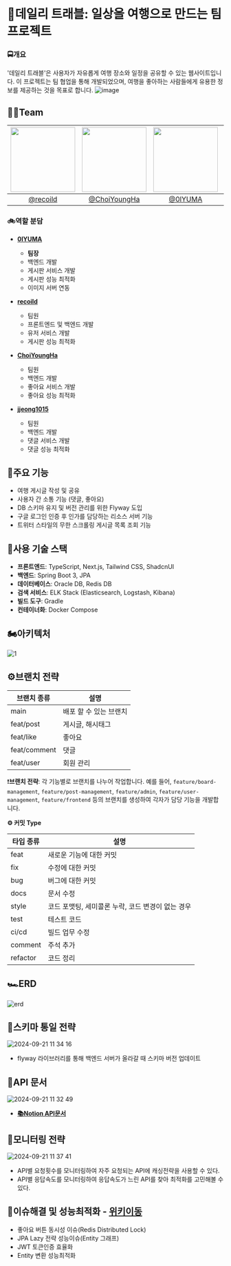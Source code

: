 

# 🚀데일리 트래블: 일상을 여행으로 만드는 팀 프로젝트

### 🚍개요
'데일리 트래블'은 사용자가 자유롭게 여행 장소와 일정을 공유할 수 있는 웹사이트입니다. 이 프로젝트는 팀 협업을 통해 개발되었으며, 여행을 좋아하는 사람들에게 유용한 정보를 제공하는 것을 목표로 합니다.
![image](https://github.com/user-attachments/assets/50b6b241-e5e1-4f9f-97f9-3a56ab93caee)


## 🏃‍♂️Team 

| <img src="https://avatars.githubusercontent.com/u/22585023?v=4" width="150" height="150"/> | <img src="https://avatars.githubusercontent.com/u/64997345?v=4" width="150" height="150"/> | <img src="https://avatars.githubusercontent.com/u/102151689?v=4" width="150" height="150"/> | <img src="https://avatars.githubusercontent.com/u/102151689?v=4" width="150" height="150"/> |
| :----------------------------------------------------------------------------------------: | :----------------------------------------------------------------------------------------: | :-----------------------------------------------------------------------------------------: | :-----------------------------------------------------------------------------------------: |
|                           [@recoild](https://github.com/recoild)                           |                       [@ChoiYoungHa](https://github.com/ChoiYoungHa)                       |                            [@0lYUMA](https://github.com/0lYUMA)                             |                            [@jjeong1015](https://github.com/jjeong1015)                      |

### 🚲역할 분담

- **[0lYUMA](https://github.com/0lYUMA)**
  - **팀장**
  - 백엔드 개발
  - 게시판 서비스 개발
  - 게시판 성능 최적화
  - 이미지 서버 연동

- **[recoild](https://github.com/recoild)**
  - 팀원
  - 프론트엔드 및 백엔드 개발
  - 유저 서비스 개발
  - 게시판 성능 최적화

- **[ChoiYoungHa](https://github.com/ChoiYoungHa)**
  - 팀원
  - 백엔드 개발
  - 좋아요 서비스 개발
  - 좋아요 성능 최적화

- **[jjeong1015](https://github.com/jjeong1015)**
  - 팀원
  - 백엔드 개발
  - 댓글 서비스 개발
  - 댓글 성능 최적화


## 🌄주요 기능
- 여행 게시글 작성 및 공유
- 사용자 간 소통 기능 (댓글, 좋아요)
- DB 스키마 유지 및 버전 관리를 위한 Flyway 도입
- 구글 로그인 인증 후 인가를 담당하는 리소스 서버 기능
- 트위터 스타일의 무한 스크롤링 게시글 목록 조회 기능

## 🚀사용 기술 스택
- **프론트엔드**: TypeScript, Next.js, Tailwind CSS, ShadcnUI
- **백엔드**: Spring Boot 3, JPA
- **데이터베이스**: Oracle DB,  Redis DB
- **검색 서비스**: ELK Stack (Elasticsearch, Logstash, Kibana)
- **빌드 도구**: Gradle
- **컨테이너화**: Docker Compose


## 🏍아키텍처
![1](https://github.com/user-attachments/assets/cddfd0f4-1713-4ee6-8685-1df46b36bc5a)


## ⚙️브랜치 전략

| 브랜치 종류 | 설명 |
| --- | --- |
| main | 배포 할 수 있는 브랜치 |
| feat/post | 게시글, 해시태그 |
| feat/like | 좋아요 |
| feat/comment | 댓글 |
| feat/user | 회원 관리 |

❗️**브랜치 전략**: 각 기능별로 브랜치를 나누어 작업합니다. 예를 들어, `feature/board-management`, `feature/post-management`, `feature/admin`, `feature/user-management`, `feature/frontend` 등의 브랜치를 생성하여 각자가 담당 기능을 개발합니다.

**⚙️ 커밋 Type**

| 타입 종류 | 설명 |
| --- | --- |
| feat | 새로운 기능에 대한 커밋 |
| fix | 수정에 대한 커밋 |
| bug | 버그에 대한 커밋 |
| docs | 문서 수정 |
| style | 코드 포맷팅, 세미콜론 누락, 코드 변경이 없는 경우 |
| test | 테스트 코드 |
| ci/cd | 빌드 업무 수정 |
| comment | 주석 추가 |
| refactor | 코드 정리 |

## 🏎ERD
![erd](https://github.com/user-attachments/assets/b5549d2e-a6bb-4151-b2fd-0ce851719771)

## 🏀스키마 통일 전략
![2024-09-21 11 34 16](https://github.com/user-attachments/assets/968a1e25-1c6b-433f-81b5-ae9238698d3f)
- flyway 라이브러리를 통해 백엔드 서버가 올라갈 때 스키마 버전 업데이트

## 🏓API 문서
![2024-09-21 11 32 49](https://github.com/user-attachments/assets/91191b72-255d-4880-b3f0-ea5c983834f5)
- **[📚Notion API문서](https://bittersweet-smoke-cb8.notion.site/API-e701b7aaaa2d4464bf00c0177df6490f?pvs=4)**
## 🎨모니터링 전략
![2024-09-21 11 37 41](https://github.com/user-attachments/assets/c7d19dfe-6b14-49dc-8292-837151900d52)
- API별 요청횟수를 모니터링하여 자주 요청되는 API에 캐싱전략을 사용할 수 있다.
- API별 응답속도를 모니터링하여 응답속도가 느린 API를 찾아 최적화를 고민해볼 수 있다. 
## 🥇이슈해결 및 성능최적화 - [위키이동](https://github.com/WooriFisa3-TeamOrg/daily-travel/wiki)
- 좋아요 버튼 동시성 이슈(Redis Distributed Lock)
- JPA Lazy 전략 성능이슈(Entity 그래프)
- JWT 토큰인증 효율화
- Entity 변환 성능최적화

